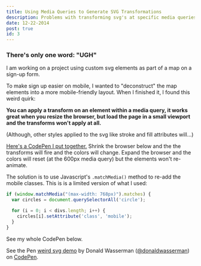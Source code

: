 ```yaml
---
title: Using Media Queries to Generate SVG Transformations
description: Problems with transforming svg's at specific media queries.
date: 12-22-2014
post: true
id: 3
---
```


### There's only one word: "UGH"

I am working on a project using custom svg elements as part of a map on a sign-up form.

To make sign up easier on mobile, I wanted to "deconstruct" the map elements into a more mobile-friendly layout. When I finished it, I found this weird quirk:

**You can apply a transform on an element within a media query, it works great when you resize the browser, but load the page in a small viewport and the transforms won't apply at all.**

(Although, other styles applied to the svg like stroke and fill attributes will...)

[Here's a CodePen I put together.](http://codepen.io/donaldwasserman/pen/bNpvLB/?editors=011) Shrink the browser below and the the transforms will fire and the colors will change. Expand the browser and the colors will reset (at the 600px media query) but the elements won't re-animate.

The solution is to use Javascript's `.matchMedia()` method to re-add the mobile classes. This is is a limited version of what I used:

```javascript
if (window.matchMedia("(max-width: 768px)").matches) {
  var circles = document.querySelectorAll('circle');

  for (i = 0; i < divs.length; i++) {
    circles[i].setAttribute('class', 'mobile');
  }
}
```

See my whole CodePen below.

<p data-height="268" data-theme-id="4417" data-slug-hash="bNpvLB" data-default-tab="result" data-user="donaldwasserman" class='codepen'>See the Pen <a href='http://codepen.io/donaldwasserman/pen/bNpvLB/'>weird svg demo</a> by Donald Wasserman (<a href='http://codepen.io/donaldwasserman'>@donaldwasserman</a>) on <a href='http://codepen.io'>CodePen</a>.</p>
<script async src="//assets.codepen.io/assets/embed/ei.js"></script>
